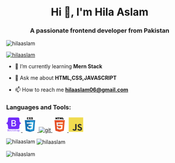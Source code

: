 <h1 align="center">Hi 👋, I'm Hila Aslam</h1>
<h3 align="center">A passionate frontend developer from Pakistan</h3>

<p align="left"> <img src="https://komarev.com/ghpvc/?username=hilaaslam&label=Profile%20views&color=0e75b6&style=flat" alt="hilaaslam" /> </p>

<p align="left"> <a href="https://github.com/ryo-ma/github-profile-trophy"><img src="https://github-profile-trophy.vercel.app/?username=hilaaslam" alt="hilaaslam" /></a> </p>

- 🌱 I’m currently learning **Mern Stack**

- 💬 Ask me about **HTML,CSS,JAVASCRIPT**

- 📫 How to reach me **hilaaslam06@gmail.com**

<h3 align="left">Languages and Tools:</h3>
<p align="left"> <a href="https://getbootstrap.com" target="_blank" rel="noreferrer"> <img src="https://raw.githubusercontent.com/devicons/devicon/master/icons/bootstrap/bootstrap-plain-wordmark.svg" alt="bootstrap" width="40" height="40"/> </a> <a href="https://www.w3schools.com/css/" target="_blank" rel="noreferrer"> <img src="https://raw.githubusercontent.com/devicons/devicon/master/icons/css3/css3-original-wordmark.svg" alt="css3" width="40" height="40"/> </a> <a href="https://git-scm.com/" target="_blank" rel="noreferrer"> <img src="https://www.vectorlogo.zone/logos/git-scm/git-scm-icon.svg" alt="git" width="40" height="40"/> </a> <a href="https://www.w3.org/html/" target="_blank" rel="noreferrer"> <img src="https://raw.githubusercontent.com/devicons/devicon/master/icons/html5/html5-original-wordmark.svg" alt="html5" width="40" height="40"/> </a> <a href="https://developer.mozilla.org/en-US/docs/Web/JavaScript" target="_blank" rel="noreferrer"> <img src="https://raw.githubusercontent.com/devicons/devicon/master/icons/javascript/javascript-original.svg" alt="javascript" width="40" height="40"/> </a> </p>

<p><img align="left" src="https://github-readme-stats.vercel.app/api/top-langs?username=hilaaslam&show_icons=true&locale=en&layout=compact" alt="hilaaslam" /></p>

<p>&nbsp;<img align="center" src="https://github-readme-stats.vercel.app/api?username=hilaaslam&show_icons=true&locale=en" alt="hilaaslam" /></p>

<p><img align="center" src="https://github-readme-streak-stats.herokuapp.com/?user=hilaaslam&" alt="hilaaslam" /></p>
